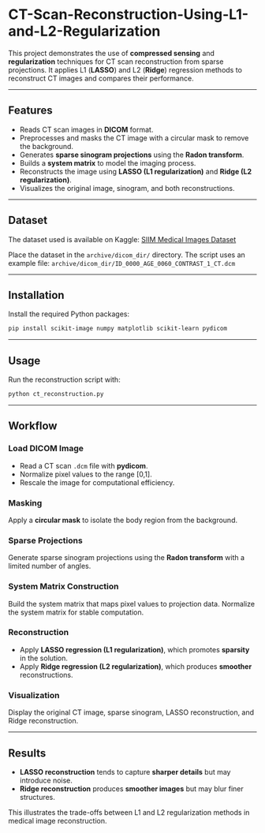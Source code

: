 # CT-Scan-Reconstruction-Using-L1-and-L2-Regularization

This project demonstrates the use of **compressed sensing** and **regularization** techniques for CT scan reconstruction from sparse projections. It applies L1 (**LASSO**) and L2 (**Ridge**) regression methods to reconstruct CT images and compares their performance.

-----

## Features

  * Reads CT scan images in **DICOM** format.
  * Preprocesses and masks the CT image with a circular mask to remove the background.
  * Generates **sparse sinogram projections** using the **Radon transform**.
  * Builds a **system matrix** to model the imaging process.
  * Reconstructs the image using **LASSO (L1 regularization)** and **Ridge (L2 regularization)**.
  * Visualizes the original image, sinogram, and both reconstructions.

-----

## Dataset

The dataset used is available on Kaggle: [SIIM Medical Images Dataset](https://www.google.com/search?q=https://www.kaggle.com/c/siim-medical-images/data)

Place the dataset in the `archive/dicom_dir/` directory. The script uses an example file:
`archive/dicom_dir/ID_0000_AGE_0060_CONTRAST_1_CT.dcm`

-----

## Installation

Install the required Python packages:

```bash
pip install scikit-image numpy matplotlib scikit-learn pydicom
```

-----

## Usage

Run the reconstruction script with:

```bash
python ct_reconstruction.py
```

-----

## Workflow

### Load DICOM Image

  * Read a CT scan `.dcm` file with **pydicom**.
  * Normalize pixel values to the range [0,1].
  * Rescale the image for computational efficiency.

### Masking

Apply a **circular mask** to isolate the body region from the background.

### Sparse Projections

Generate sparse sinogram projections using the **Radon transform** with a limited number of angles.

### System Matrix Construction

Build the system matrix that maps pixel values to projection data. Normalize the system matrix for stable computation.

### Reconstruction

  * Apply **LASSO regression (L1 regularization)**, which promotes **sparsity** in the solution.
  * Apply **Ridge regression (L2 regularization)**, which produces **smoother** reconstructions.

### Visualization

Display the original CT image, sparse sinogram, LASSO reconstruction, and Ridge reconstruction.

-----

## Results

  * **LASSO reconstruction** tends to capture **sharper details** but may introduce noise.
  * **Ridge reconstruction** produces **smoother images** but may blur finer structures.

This illustrates the trade-offs between L1 and L2 regularization methods in medical image reconstruction.
